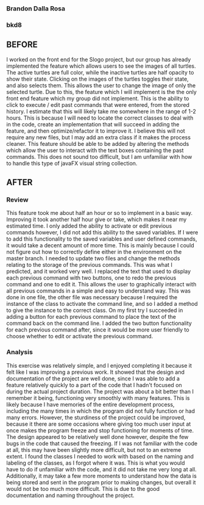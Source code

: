 ### Brandon Dalla Rosa
### bkd8

## BEFORE
I worked on the front end for the Slogo project, but our group has already implemented the feature which allows users to see the images of all turtles. The active turtles are full color, while the inactive turtles are half opacity to show their state. Clicking on the images of the turtles toggles their state, and also selects them. This allows the user to change the image of only the selected turtle. 
Due to this, the feature which I will implement is the the only front end feature which my group did not implement. This is the ability to click to execute / edit past commands that were entered, from the stored history. 
I estimate that this will likely take me somewhere in the range of 1-2 hours. This is because I will need to locate the correct classes to deal with in the code, create an implementation that will succeed in adding the feature, and then optimize/refactor it to improve it. 
I believe this will not require any new files, but I may add an extra class if it makes the process cleaner. This feature should be able to be added by altering the methods which allow the user to interact with the text boxes containing the past commands. This does not sound too difficult, but I am unfamiliar with how to handle this type of javaFX visual string collection.
## AFTER
### Review
This feature took me about half an hour or so to implement in a basic way. Improving it took another half hour give or take, which makes it near my estimated time. I only added the ability to activate or edit previous commands however, I did not add this ability to the saved variables. If I were to add this functionality to the saved variables and user defined commands, it would take a decent amount of more time. This is mainly because I could not figure out how to correctly define either in the environment on the master branch.
I needed to update two files and change the methods relating to the storage of the previous commands. This was what I predicted, and it worked very well. I replaced the text that used to display each previous command with two buttons, one to redo the previous command and one to edit it. This allows the user to graphically interact with all previous commands in a simple and easy to understand way. This was done in one file, the other file was necessary because I required the instance of the class to activate the command line, and so I added a method to give the instance to the correct class. 
On my first try I succeeded in adding a button for each previous command to place the text of the command back on the command line. I added the two button functionality for each previous command after, since it would be more user friendly to choose whether to edit or activate the previous command. 
### Analysis
This exercise was relatively simple, and I enjoyed completing it because it felt like I was improving a previous work. It showed that the design and documentation of the project are well done, since I was able to add a feature relatively quickly to a part of the code that I hadn't focused on during the actual project duration. The project was about a bit better than I remember it being, functioning very smoothly with many features. This is likely because I have memories of the entire development process, including the many times in which the program did not fully function or had many errors. However, the sturdiness of the project could be improved, because it there are some occasions where giving too much user input at once makes the program freeze and stop functioning for moments of time. The design appeared to be relatively well done however, despite the few bugs in the code that caused the freezing.
If I was not familiar with the code at all, this may have been slightly more difficult, but not to an extreme extent. I found the classes I needed to work with based on the naming and labeling of the classes, as I forgot where it was. This is what you would have to do if unfamiliar with the code, and it did not take me very long at all. Additionally, it may take a few more moments to understand how the data is being stored and sent in the program prior to making changes, but overall it would not be too much more difficult. This is due to the good documentation and naming throughout the project.